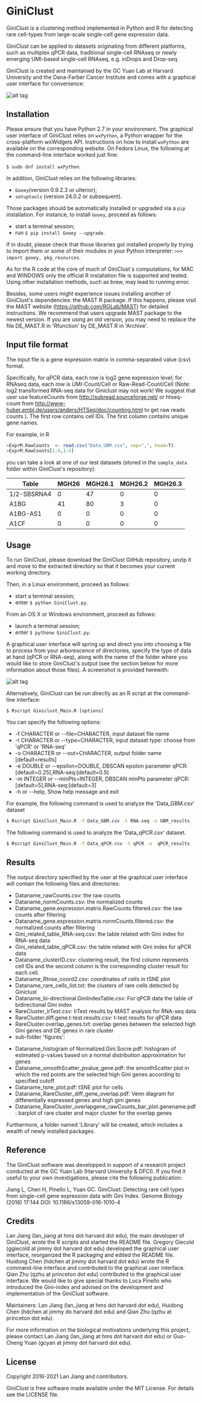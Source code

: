 # GiniClust

GiniClust is a clustering method implemented in Python and R for detecting rare cell-types from large-scale single-cell gene expression data. 

GiniClust can be applied to datasets originating from different platforms, such as multiplex qPCR data, traditional single-cell RNAseq or newly emerging UMI-based single-cell RNAseq, e.g. inDrops and Drop-seq. 

GiniClust is created and maintained by the GC Yuan Lab at Harvard University and the Dana-Farber Cancer Institute and comes with a graphical user interface for convenience:

![alt tag](https://raw.githubusercontent.com/lanjiangboston/GiniClust/master/img/GiniClust_starting_screenshot.png)

Installation
------------

Please ensure that you have Python 2.7 in your environment. The graphical user interface of GiniClust relies on ```wxPython```, a Python wrapper for the cross-platform wxWidgets API. Instructions on how to install ```wxPython``` are available on the corresponding website. On Fedora Linux, the following at the command-line interface worked just fine:

```$ sudo dnf install wxPython```.

In addition, GiniClust relies on the following libraries:
* ```Gooey```(version 0.9.2.3 or ulterior);
* ```setuptools``` (version 24.0.2 or subsequent).

Those packages should be automatically installed or upgraded via a ```pip``` installation. For instance, to install ```Gooey```, proceed as follows:
* start a terminal session;
* run ```$ pip install Gooey --upgrade```.

If in doubt, please check that those libraries got installed properly by trying to import them or some of their modules in your Python interpreter: ```>>> import gooey, pkg_resources```.

As for the R code at the core of much of GiniClust`s computations, for MAC and WINDOWS only the official R installation file is supported and tested. Using other installation methods, such as brew, may lead to running error.

Besides, some users might experience issues installing another of GiniClust's dependencies: the MAST R package. If this happens, please visit the MAST website (https://github.com/RGLab/MAST) for detailed instructions. We recommend that users upgrade MAST package to the newest version. If you are using an old version, you may need to replace the file DE_MAST.R in 'Rfunction' by DE_MAST.R in 'Archive'.

Input file format
----------------

The input file is a gene expression matrix in comma-separated value (csv) format.

Specifically, for qPCR data, each row is log2 gene expression level; for RNAseq data, each row is UMI-Count/Cell or Raw-Read-Count/Cell (Note: log2 transformed RNA-seq data for Giniclust may not work! We suggest that user use featureCounts from http://subread.sourceforge.net/ or htseq-count from http://www-huber.embl.de/users/anders/HTSeq/doc/counting.html to get raw reads counts ).  The first row contains cell IDs. The first column contains unique gene names. 

For example, in R 
```R
>ExprM.RawCounts  <- read.csv("Data_GBM.csv", sep=",", head=T)
>ExprM.RawCounts[1:4,1:4]
```
you can take a look at one of our test datasets (stored in the ```sample_data``` folder within GiniClust's repository):

|Table   |MGH26 | MGH26.1 | MGH26.2 | MGH26.3|
|------------ |------------| -------------|------------ | -------------|
|1/2-SBSRNA4| 0      |47       |0       |0|
|A1BG          | 41      |80       |3       |0|
|A1BG-AS1        |0       |0       |0      |0|
|A1CF            |0       |0       |0       |0|

Usage
-----

To run GiniClust, please download the GiniClust GitHub repository, unzip it and move to the extracted directory so that it becomes your current working directory. 

Then, in a Linux environment, proceed as follows:
* start a terminal session;
* enter ```$ python GiniClust.py```.

From an OS X or Windows environment, proceed as follows:
* launch a terminal session;
* enter ```$ pythonw GiniClust.py```.

A graphical user interface will spring up and direct you into choosing a file to process from your arborescence of directories, specify the type of data at hand (qPCR or RNA-seq), along with the name of the folder where you would like to store GiniClust's output (see the section below for more information about those files). A screenshot is provided herewith:

![alt tag](https://raw.githubusercontent.com/lanjiangboston/GiniClust/master/img/GiniClust_selected_data_screenshot.png)

Alternatively, GiniClust can be run directly as an R script at the command-line interface:

```$ Rscript Giniclust_Main.R [options]```

You can specify the following options:
- -f CHARACTER or --file=CHARACTER, input dataset file name 
- -t CHARACTER or --type=CHARACTER, input dataset type: choose from 'qPCR' or 'RNA-seq' 
- -o CHARACTER or --out=CHARACTER, output folder name [default=results]
- -e DOUBLE or --epsilon=DOUBLE, DBSCAN epsilon parameter qPCR:[default=0.25],RNA-seq:[default=0.5]
- -m INTEGER or --minPts=INTEGER, DBSCAN minPts parameter qPCR:[default=5],RNA-seq:[default=3]
- -h or --help, Show help message and exit

For example, the following command is used to analyze the 'Data_GBM.csv' dataset
```sh
$ Rscript GiniClust_Main.R -f Data_GBM.csv -t RNA-seq -o GBM_results
```
The following command is used to analyze the 'Data_qPCR.csv' dataset. 
```sh
$ Rscript GiniClust_Main.R -f Data_qPCR.csv -t qPCR -o  qPCR_results
```

Results
-------

The output directory specified by the user at the graphical user interface will contain the following files and directories: 

* Dataname_rawCounts.csv: the raw counts 
* Dataname_normCounts.csv: the normalized counts
* Dataname_gene.expression.matrix.RawCounts.filtered.csv: the raw counts after filtering 
* Dataname_gene.expression.matrix.normCounts.filtered.csv: the normalized counts after filtering  
* Gini_related_table_RNA-seq.csv: the table related with Gini index for RNA-seq data
* Gini_related_table_qPCR.csv: the table related with Gini index for qPCR data
* Dataname_clusterID.csv: clustering result, the first column represents cell IDs and the second column is the corresponding cluster result for each cell.
* Dataname_Rtnse_coord2.csv: coordinates of cells in tSNE plot 
* Dataname_rare_cells_list.txt: the clusters of rare cells detected by Giniclust
* Dataname_bi-directional.GiniIndexTable.csv: For qPCR data the table of bidirectional Gini index
* RareCluster_lrTest.csv: lrTest results by MAST analysis for RNA-seq data 
* RareCluster.diff.gene.t-test.results.csv: t-test results for qPCR data
* RareCluster.overlap_genes.txt: overlap genes between the selected high Gini genes and DE genes in rare cluster
* sub-folder 'figures':
 - Dataname_histogram of Normalized.Gini.Socre.pdf: histogram of estimated p-values based on a normal distribution approximation for genes
 - Dataname_smoothScatter_pvalue_gene.pdf: the smoothScatter plot in which the red points are the selected high Gini genes according to specified cutoff
 - Dataname_tsne_plot.pdf: tSNE plot for cells
 - Dataname_RareCluster_diff_gene_overlap.pdf: Venn diagram for differentially expressed genes and high gini genes
 - Dataname_RareCluster_overlapgene_rawCounts_bar_plot.genename.pdf: barplot of rare cluster and major cluster for the overlap genes

Furthermore, a folder named 'Library' will be created, which includes a wealth of newly installed packages.

Reference
---------

The GiniClust software was developped in support of a research project conducted at the GC Yuan Lab (Harvard University & DFCI). If you find it useful to your own investigations, please cite the following publication:

Jiang L, Chen H, Pinello L, Yuan GC. GiniClust: Detecting rare cell types from single-cell gene expression data with Gini Index. Genome Biology (2016) 17:144 DOI: 10.1186/s13059-016-1010-4

Credits
--------

Lan Jiang (lan_jiang at hms dot harvard dot edu), the main developer of GiniClust, wrote the R scripts and started the README file. Gregory Giecold (ggiecold at jimmy dot harvard dot edu) developed the graphical user interface, reorganized the R packaging and edited the README file. Huidong Chen (hdchen at jimmy dot harvard dot edu) wrote the R command-line interface and contributed to the graphical user interface. Qian Zhu (qzhu at princeton dot edu) contributed to the graphical user interface. We would like to give special thanks to Luca Pinello who introduced the Gini-index and advised on the development and implementation of the GiniClust software.

Maintainers: Lan Jiang (lan_jiang at hms dot harvard dot edu), Huidong Chen (hdchen at jimmy do harvard dot edu) and Qian Zhu (qzhu at princeton dot edu).

For more information on the biological motivations underlying this project, please contact Lan Jiang (lan_jiang at hms dot harvard dot edu) or Guo-Cheng Yuan (gcyan at jimmy dot harvard dot edu).

License
-------

Copyright 2016-2021 Lan Jiang and contributors.

GiniClust is free software made available under the MIT License. For details see the LICENSE file.

